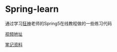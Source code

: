 # Spring-learn
通过学习[狂神](https://space.bilibili.com/95256449)老师的Spring5在线教程做的一些练习代码

[视频地址](https://www.bilibili.com/video/BV1WE411d7Dv?p=1)

[笔记资料](www.kuangstudy.com)
